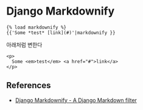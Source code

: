 # Django Markdownify

```
{% load markdownify %}
{{'Some *test* [link](#)'|markdownify }}
```
아래처럼 변한다
```
<p>
  Some <em>test</em> <a href="#">link</a>
</p>
```

## References
* [Django Markdownify - A Django Markdown filter](https://django-markdownify.readthedocs.io/en/latest/index.html)